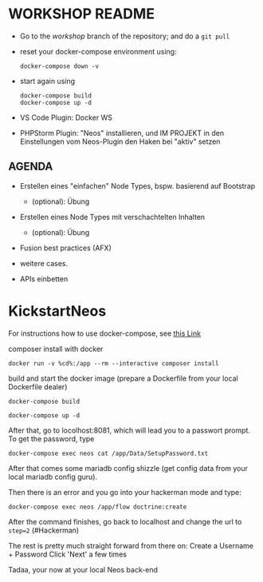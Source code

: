 # WORKSHOP README

* Go to the *workshop* branch of the repository; and do a `git pull`
* reset your docker-compose environment using:
  ```
  docker-compose down -v
  ```
* start again using
  ```
  docker-compose build
  docker-compose up -d
  ```


* VS Code Plugin: Docker WS
* PHPStorm Plugin: "Neos" installieren, und IM PROJEKT in den Einstellungen vom Neos-Plugin den Haken bei "aktiv" setzen


## AGENDA

* Erstellen eines "einfachen" Node Types, bspw. basierend auf Bootstrap
    * (optional): Übung 
* Erstellen eines Node Types mit verschachtelten Inhalten
    * (optional): Übung
* Fusion best practices (AFX)

* weitere cases.

* APIs einbetten



# KickstartNeos



For instructions how to use docker-compose, see [this Link](https://docs.neos.io/cms/installation-development-setup/docker-and-docker-compose-setup#docker-compose-cheat-sheet)

composer install with docker

```
docker run -v %cd%:/app --rm --interactive composer install
```


build and start the docker image (prepare a Dockerfile from your local Dockerfile dealer)
```
docker-compose build

docker-compose up -d
```


After that, go to locolhost:8081, which will lead you to a passwort prompt. To get the password, type
```
docker-compose exec neos cat /app/Data/SetupPassword.txt
```


After that comes some mariadb config shizzle (get config data from your local mariadb config guru).


Then there is an error and you go into your hackerman mode and type:
```
docker-compose exec neos /app/flow doctrine:create
```
After the command finishes, go back to localhost and change the url to `step=2` (#Hackerman)



The rest is pretty much straight forward from there on:
Create a Username + Password
Click 'Next' a few times

Tadaa, your now at your local Neos back-end

